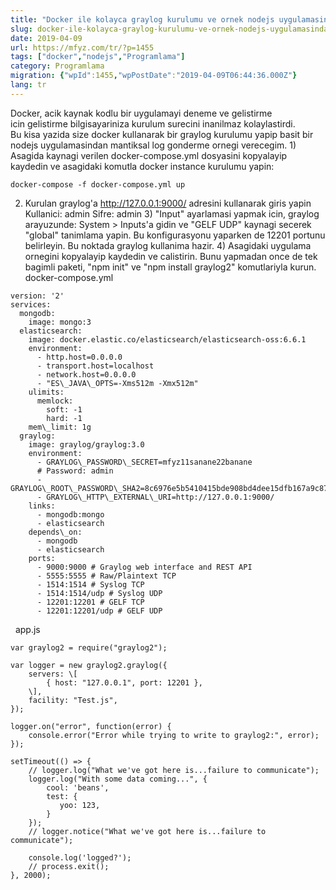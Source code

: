 ```yaml
---
title: "Docker ile kolayca graylog kurulumu ve ornek nodejs uygulamasindan loglama"
slug: docker-ile-kolayca-graylog-kurulumu-ve-ornek-nodejs-uygulamasindan-loglama
date: 2019-04-09
url: https://mfyz.com/tr/?p=1455
tags: ["docker","nodejs","Programlama"]
category: Programlama
migration: {"wpId":1455,"wpPostDate":"2019-04-09T06:44:36.000Z"}
lang: tr
---
```


Docker, acik kaynak kodlu bir uygulamayi deneme ve gelistirme icin gelistirme bilgisayariniza kurulum surecini inanilmaz kolaylastirdi. Bu kisa yazida size docker kullanarak bir graylog kurulumu yapip basit bir nodejs uygulamasindan mantiksal log gonderme ornegi verecegim. 1) Asagida kaynagi verilen docker-compose.yml dosyasini kopyalayip kaydedin ve asagidaki komutla docker instance kurulumu yapin:
```
docker-compose -f docker-compose.yml up
```
2) Kurulan graylog'a http://127.0.0.1:9000/ adresini kullanarak giris yapin Kullanici: admin Sifre: admin 3) "Input" ayarlamasi yapmak icin, graylog arayuzunde: System > Inputs'a gidin ve "GELF UDP" kaynagi secerek "global" tanimlama yapin. Bu konfigurasyonu yaparken de 12201 portunu belirleyin. Bu noktada graylog kullanima hazir. 4) Asagidaki uygulama ornegini kopyalayip kaydedin ve calistirin. Bunu yapmadan once de tek bagimli paketi, "npm init" ve "npm install graylog2" komutlariyla kurun.   docker-compose.yml
```
version: '2'
services:
  mongodb:
    image: mongo:3
  elasticsearch:
    image: docker.elastic.co/elasticsearch/elasticsearch-oss:6.6.1
    environment:
      - http.host=0.0.0.0
      - transport.host=localhost
      - network.host=0.0.0.0
      - "ES\_JAVA\_OPTS=-Xms512m -Xmx512m"
    ulimits:
      memlock:
        soft: -1
        hard: -1
    mem\_limit: 1g
  graylog:
    image: graylog/graylog:3.0
    environment:
      - GRAYLOG\_PASSWORD\_SECRET=mfyz11sanane22banane
      # Password: admin
      - GRAYLOG\_ROOT\_PASSWORD\_SHA2=8c6976e5b5410415bde908bd4dee15dfb167a9c873fc4bb8a81f6f2ab448a918
      - GRAYLOG\_HTTP\_EXTERNAL\_URI=http://127.0.0.1:9000/
    links:
      - mongodb:mongo
      - elasticsearch
    depends\_on:
      - mongodb
      - elasticsearch
    ports:
      - 9000:9000 # Graylog web interface and REST API
      - 5555:5555 # Raw/Plaintext TCP
      - 1514:1514 # Syslog TCP
      - 1514:1514/udp # Syslog UDP
      - 12201:12201 # GELF TCP
      - 12201:12201/udp # GELF UDP
```
  app.js
```
var graylog2 = require("graylog2");

var logger = new graylog2.graylog({
    servers: \[
        { host: "127.0.0.1", port: 12201 },
    \],
    facility: "Test.js",
});

logger.on("error", function(error) {
    console.error("Error while trying to write to graylog2:", error);
});

setTimeout(() => {
    // logger.log("What we've got here is...failure to communicate");
    logger.log("With some data coming...", {
        cool: 'beans',
        test: { 
           yoo: 123,
        }
    });
    // logger.notice("What we've got here is...failure to communicate");

    console.log('logged?');
    // process.exit();
}, 2000);
```